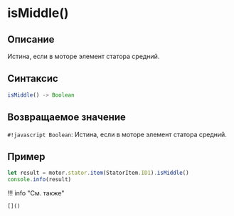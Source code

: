 # isMiddle()

## Описание
Истина, если в моторе элемент статора средний.

## Синтаксис
```javascript
isMiddle() -> Boolean
```

## Возвращаемое значение
`#!javascript Boolean`: Истина, если в моторе элемент статора средний.

## Пример
```javascript linenums="1"
let result = motor.stator.item(StatorItem.ID1).isMiddle()
console.info(result)
```

!!! info "См. также"

    []()

